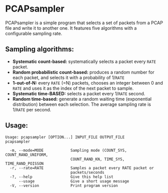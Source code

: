 # PCAPsampler

PCAPsampler is a simple program that selects a set of packets from a PCAP file
and write it to another one. It features five algorithms with a configurable
sampling rate.

## Sampling algorithms:

- **Systematic count-based:** systematically selects a packet every `RATE` packet.
- **Random probabilistic count-based:** produces a random number for each packet, and selects it with a probability of 1/`RATE`
- **1-out-of-N:** every `RATE` (=N) packets, chooses an integer between 0 and `RATE` and uses it as the index of the next packet to sample.
- **Systematic time-BASED:** selects a packet every 1/`RATE` second.
- **Random time-based:** generate a random waiting time (exponential distribution) between each selection. The average sampling rate is 1/`RATE` per second.  

## Usage:

```
Usage: pcapsampler [OPTION...] INPUT_FILE OUTPUT_FILE
pcapsampler

  -m, --mode=MODE            Sampling mode (COUNT_SYS, COUNT_RAND_UNIFORM,
                             COUNT_RAND_KN, TIME_SYS, TIME_RAND_POISSON
  -r, --rate=RATE            Samples a packet every RATE packet or
                             packets/seconds
  -?, --help                 Give this help list
      --usage                Give a short usage message
  -V, --version              Print program version
```
